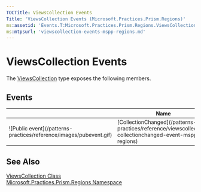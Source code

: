 ```yaml
---
TOCTitle: ViewsCollection Events
Title: 'ViewsCollection Events (Microsoft.Practices.Prism.Regions)'
ms:assetid: 'Events.T:Microsoft.Practices.Prism.Regions.ViewsCollection'
ms:mtpsurl: 'viewscollection-events-mspp-regions.md'
---
```


# ViewsCollection Events

The [ViewsCollection](/patterns-practices/reference/viewscollection-class-mspp-regions) type exposes the following members.

## Events

<table>

<thead>
<tr class="header">
<th> </th>
<th>Name</th>
<th>Description</th>
</tr>
</thead>
<tbody>
<tr class="odd">
<td>![Public event](/patterns-practices/reference/images/pubevent.gif)</td>
<td>[CollectionChanged](/patterns-practices/reference/viewscollection-collectionchanged-event-mspp-regions)</td>
<td><div class="summary">
Occurs when the collection changes.
</div></td>
</tr>
</tbody>
</table>

## See Also

[ViewsCollection Class](/patterns-practices/reference/viewscollection-class-mspp-regions)  
[Microsoft.Practices.Prism.Regions Namespace](/patterns-practices/reference/mspp-regions-namespace)  
